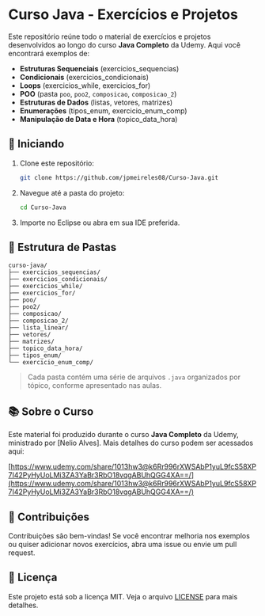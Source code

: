 # Curso Java - Exercícios e Projetos

Este repositório reúne todo o material de exercícios e projetos desenvolvidos ao longo do curso **Java Completo** da Udemy. Aqui você encontrará exemplos de:

- **Estruturas Sequenciais** (exercicios\_sequencias)
- **Condicionais** (exercicios\_condicionais)
- **Loops** (exercicios\_while, exercicios\_for)
- **POO** (pasta `poo`, `poo2`, `composicao`, `composicao_2`)
- **Estruturas de Dados** (listas, vetores, matrizes)
- **Enumerações** (tipos\_enum, exercicio\_enum\_comp)
- **Manipulação de Data e Hora** (topico\_data\_hora)

## 🚀 Iniciando

1. Clone este repositório:

   ```bash
   git clone https://github.com/jpmeireles08/Curso-Java.git
   ```

2. Navegue até a pasta do projeto:

   ```bash
   cd Curso-Java
   ```

3. Importe no Eclipse ou abra em sua IDE preferida.

## 📁 Estrutura de Pastas

```text
curso-java/
├── exercicios_sequencias/
├── exercicios_condicionais/
├── exercicios_while/
├── exercicios_for/
├── poo/
├── poo2/
├── composicao/
├── composicao_2/
├── lista_linear/
├── vetores/
├── matrizes/
├── topico_data_hora/
├── tipos_enum/
└── exercicio_enum_comp/
```

> Cada pasta contém uma série de arquivos `.java` organizados por tópico, conforme apresentado nas aulas.

## 📚 Sobre o Curso

Este material foi produzido durante o curso **Java Completo** da Udemy, ministrado por [Nelio Alves]. Mais detalhes do curso podem ser acessados aqui:

[https://www.udemy.com/share/1013hw3@k6Rr996rXWSAbP1yuL9fcS58XP7I42PyHyUoLMi3ZA3YaBr3RbO18vqgABUhQGG4XA==/](https://www.udemy.com/share/1013hw3@k6Rr996rXWSAbP1yuL9fcS58XP7I42PyHyUoLMi3ZA3YaBr3RbO18vqgABUhQGG4XA==/)

## 📝 Contribuições

Contribuições são bem-vindas! Se você encontrar melhoria nos exemplos ou quiser adicionar novos exercícios, abra uma issue ou envie um pull request.

## 📜 Licença

Este projeto está sob a licença MIT. Veja o arquivo [LICENSE](LICENSE) para mais detalhes.


